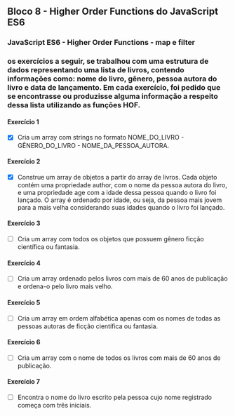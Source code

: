 ## Bloco 8 - Higher Order Functions do JavaScript ES6
### JavaScript ES6 - Higher Order Functions - map e filter

### os exercícios a seguir, se trabalhou com uma estrutura de dados representando uma lista de livros, contendo informações como: nome do livro, gênero, pessoa autora do livro e data de lançamento. Em cada exercício, foi pedido que se encontrasse ou produzisse alguma informação a respeito dessa lista utilizando as funções HOF.

#### Exercício 1
- [x] Cria um array com strings no formato NOME_DO_LIVRO - GÊNERO_DO_LIVRO - NOME_DA_PESSOA_AUTORA.

#### Exercício 2
- [x] Construe um array de objetos a partir do array de livros. Cada objeto contém uma propriedade author, com o nome da pessoa autora do livro, e uma propriedade age com a idade dessa pessoa quando o livro foi lançado. 
O array é ordenado por idade, ou seja, da pessoa mais jovem para a mais velha considerando suas idades quando o livro foi lançado.

#### Exercício 3
- [ ] Cria um array com todos os objetos que possuem gênero ficção científica ou fantasia.

#### Exercício 4
- [ ] Cria um array ordenado pelos livros com mais de 60 anos de publicação e ordena-o pelo livro mais velho.

#### Exercício 5
- [ ] Cria um array em ordem alfabética apenas com os nomes de todas as pessoas autoras de ficção científica ou fantasia.

#### Exercício 6
- [ ] Cria um array com o nome de todos os livros com mais de 60 anos de publicação.

#### Exercício 7
- [ ] Encontra o nome do livro escrito pela pessoa cujo nome registrado começa com três iniciais.